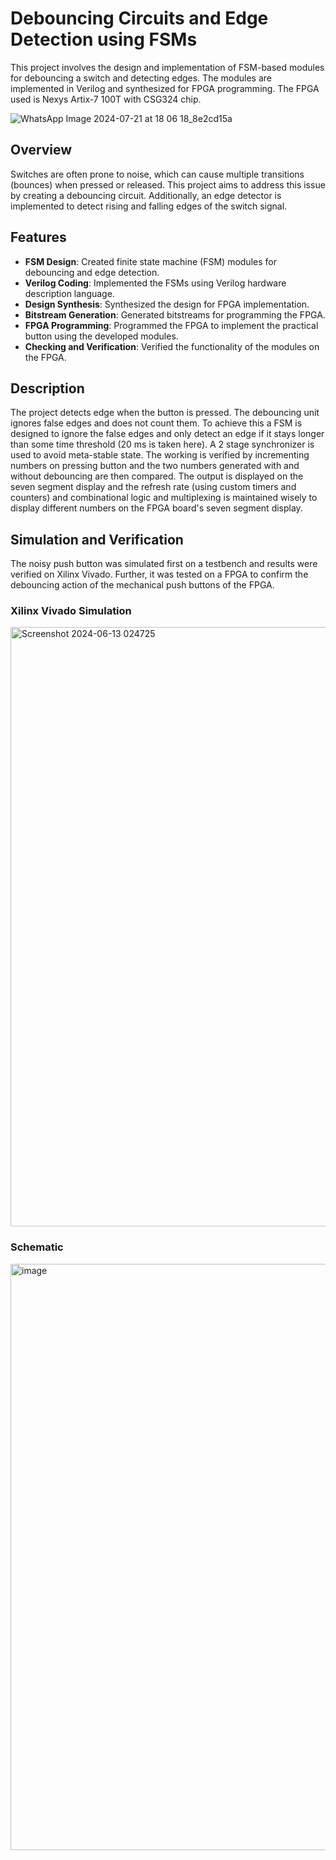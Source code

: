 # Debouncing Circuits and Edge Detection using FSMs

This project involves the design and implementation of FSM-based modules for debouncing a switch and detecting edges. The modules are implemented in Verilog and synthesized for FPGA programming. The FPGA used is Nexys Artix-7 100T with CSG324 chip.

![WhatsApp Image 2024-07-21 at 18 06 18_8e2cd15a](https://github.com/user-attachments/assets/00b7968c-1de6-4379-9cda-a7d86f0c6599)

## Overview

Switches are often prone to noise, which can cause multiple transitions (bounces) when pressed or released. This project aims to address this issue by creating a debouncing circuit. Additionally, an edge detector is implemented to detect rising and falling edges of the switch signal.

## Features

- **FSM Design**: Created finite state machine (FSM) modules for debouncing and edge detection.
- **Verilog Coding**: Implemented the FSMs using Verilog hardware description language.
- **Design Synthesis**: Synthesized the design for FPGA implementation.
- **Bitstream Generation**: Generated bitstreams for programming the FPGA.
- **FPGA Programming**: Programmed the FPGA to implement the practical button using the developed modules.
- **Checking and Verification**: Verified the functionality of the modules on the FPGA.

## Description

The project detects edge when the button is pressed. The debouncing unit ignores false edges and does not count them. To achieve this a FSM is designed to ignore the false edges and only detect an edge if it stays longer than some time threshold (20 ms is taken here). A 2 stage synchronizer is used to avoid meta-stable state. The working is verified by incrementing numbers on pressing button and the two numbers generated with and without debouncing are then compared. The output is displayed on the seven segment display and the refresh rate (using custom timers and counters) and combinational logic and multiplexing is maintained wisely to display different numbers on the FPGA board's seven segment display. 

## Simulation and Verification

The noisy push button was simulated first on a testbench and results were verified on Xilinx Vivado. Further, it was tested on a FPGA to confirm the debouncing action of the mechanical push buttons of the FPGA.

### Xilinx Vivado Simulation

<img width="959" alt="Screenshot 2024-06-13 024725" src="https://github.com/HardikJainGit/Debouncing-Verilog/assets/133627261/dcd7ff33-eb96-4257-942d-ea7cb6508bd4">

### Schematic

<img width="938" alt="image" src="https://github.com/HardikJainGit/Debouncing-Verilog/assets/133627261/a0f6087d-cdfa-45c6-828a-5e352a630c1e">
